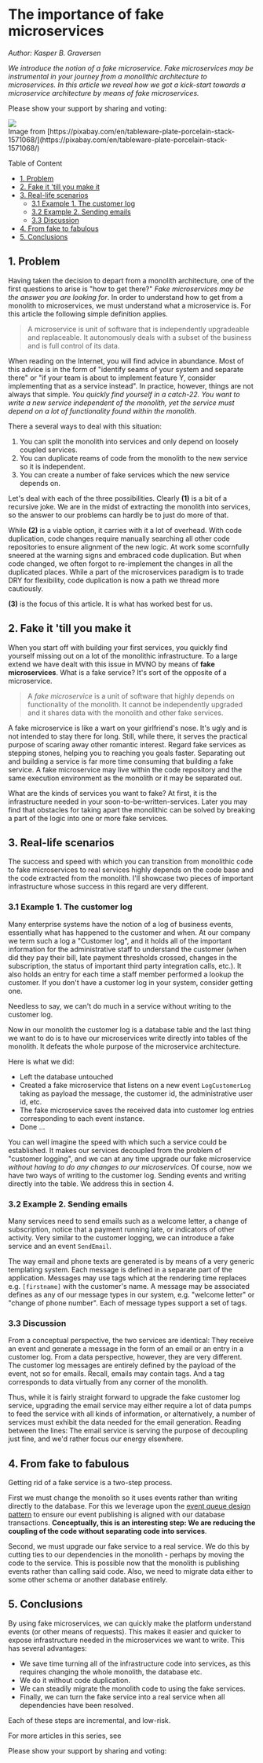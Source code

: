 ﻿# The importance of fake microservices
*Author: Kasper B. Graversen*
<ArticleHeaderUrls/><Categories Tags="Micro_Service, Monolith, Refactoring, Architecture, Refactor_to_Micro_Services">
</Categories>

*We introduce the notion of a fake microservice. Fake microservices may be instrumental in your journey from a monolithic architecture to microservices. In this article we  reveal how we got a kick-start towards a microservice architecture by means of fake microservices.*



Please show your support by sharing and voting:
<SocialShareButtons>
</SocialShareButtons>


<img src="img/https_pixabay_com_tableware-1571068_640.jpg">
<br>Image from [https://pixabay.com/en/tableware-plate-porcelain-stack-1571068/](https://pixabay.com/en/tableware-plate-porcelain-stack-1571068/)


Table of Content

   * [1. Problem](#problem)
   * [2. Fake it 'till you make it](#fake-it-till-you-make-it)
   * [3. Real-life scenarios](#real-life-scenarios)
     * [3.1 Example 1. The customer log](#example-1-the-customer-log)
     * [3.2 Example 2. Sending emails](#example-2-sending-emails)
     * [3.3 Discussion](#discussion)
   * [4. From fake to fabulous](#from-fake-to-fabulous)
   * [5. Conclusions](#conclusions)


   

## 1. Problem

Having taken the decision to depart from a monolith architecture, one of the first questions to arise is "how to get there?" *Fake microservices may be the answer you are looking for*. In order to understand how to get from a monolith to microservices, we must understand what a microservice is. For this article the following simple definition applies.

> A microservice is unit of software that is independently upgradeable and replaceable.
> It autonomously deals with a subset of the business and is full control of its data. 

When reading on the Internet, you will find advice in abundance. Most of this advice is in the form of "identify seams of your system and separate there" or "if your team is about to implement feature Y, consider implementing that as a service instead". In practice, however, things are not always that simple. *You quickly find yourself in a catch-22. You want to write a new service independent of the monolith, yet the service must depend on a lot of functionality found within the monolith.*

There a several ways to deal with this situation:

  1. You can split the monolith into services and only depend on loosely coupled services.
  2. You can duplicate reams of code from the monolith to the new service so it is independent.
  3. You can create a number of fake services which the new service depends on.

Let's deal with each of the three possibilities. Clearly **(1)** is a bit of a recursive joke. We are in the midst of extracting the monolith into services, so the answer to our problems can hardly be to just do more of that. 

While **(2)** is a viable option, it carries with it a lot of overhead. With code duplication, code changes require manually searching all other code repositories to ensure alignment of the new logic. At work some scornfully sneered at the warning signs and embraced code duplication. But when code changed, we often forgot to re-implement the changes in all the duplicated places. While a part of the microservices paradigm is to trade DRY for flexibility, code duplication is now a path we thread more cautiously. 

**(3)** is the focus of this article. It is what has worked best for us.



## 2. Fake it 'till you make it

When you start off with building your first services, you quickly find yourself missing out on a lot of the monolithic infrastructure. To a large extend we have dealt with this issue in MVNO by means of **fake microservices**. What is a fake service? It's sort of the opposite of a microservice. 

> A *fake microservice* is a unit of software that highly depends on functionality of the monolith. 
> It cannot be independently upgraded and it shares data with the monolith and other fake services.

A fake microservice is like a wart on your girlfriend's nose. It's ugly and is not intended to stay there for long. Still, while there, it serves the practical purpose of scaring away other romantic interest. Regard fake services as stepping stones, helping you to reaching you goals faster. Separating out and building a service is far more time consuming that building a fake service.  A fake microservice may live within the code repository and the same execution environment as the monolith or it may be separated out. 

What are the kinds of services you want to fake? At first, it is the infrastructure needed in your soon-to-be-written-services. Later you may find that obstacles for taking apart the monolithic can be solved by breaking a part of the logic into one or more fake services. 


  
## 3. Real-life scenarios

The success and speed with which you can transition from monolithic code to fake microservices to real services highly depends on the code base and the code extracted from the monolith. I'll showcase two pieces of important infrastructure whose success in this regard are very different.


### 3.1 Example 1. The customer log
Many enterprise systems have the notion of a log of business events, essentially what has happened to the customer and when. At our company we term such a log a "Customer log", and it holds all of the important information for the administrative staff to understand the customer (when did they pay their bill, late payment thresholds crossed, changes in the subscription, the status of important third party integration calls, etc.). It also holds an entry for each time a staff member performed a lookup the customer. If you don't have a customer log in your system, consider getting one. 

Needless to say, we can't do much in a service without writing to the customer log. 

Now in our monolith the customer log is a database table and the last thing we want to do is to have our microservices write directly into tables of the monolith. It defeats the whole purpose of the microservice architecture. 

Here is what we did:

  * Left the database untouched
  * Created a fake microservice that listens on a new event `LogCustomerLog` taking as payload the message, the customer id, the administrative user id, etc.
  * The fake microservice saves the received data into customer log entries corresponding to each event instance.
  * Done ...

You can well imagine the speed with which such a service could be established. It makes our services decoupled from the problem of "customer logging", and we can at any time upgrade our fake microservice *without having to do any changes to our microservices*. Of course, now we have two ways of writing to the customer log. Sending events and writing directly into the table. We address this in section 4.


### 3.2 Example 2. Sending emails

Many services need to send emails such as a welcome letter, a change of subscription, notice that a payment running late, or indicators of other activity. Very similar to the customer logging, we can introduce a fake service and an event `SendEmail`. 

The way email and phone texts are generated is by means of a very generic templating system. Each message is defined in a separate part of the application. Messages may use tags which at the rendering time replaces e.g. `[firstname]` with the customer's name. A message may be associated defines as any of our message types in our system, e.g. "welcome letter" or "change of phone number". Each of message types support a set of tags.


### 3.3 Discussion

From a conceptual perspective, the two services are identical: They receive an event and generate a message in the form of an email or an entry in a customer log. From a data perspective, however, they are very different. The customer log messages are entirely defined by the payload of the event, not so for emails. Recall, emails may contain tags. And a tag corresponds to data virtually from any corner of the monolith. 

Thus, while it is fairly straight forward to upgrade the fake customer log service, upgrading the email service may either require a lot of data pumps to feed the service with all kinds of information, or alternatively, a number of services must exhibit the data needed for the email generation. Reading between the lines: The email service is serving the purpose of decoupling just fine, and we'd rather focus our energy elsewhere.



## 4. From fake to fabulous

Getting rid of a fake service is a two-step process. 

First we must change the monolith so it uses events rather than writing directly to the database. For this we leverage upon the [event queue design pattern](RefactoringToMicroServicesTheEventQueue.html) to ensure our event publishing is aligned with our database transactions. **Conceptually, this is an interesting step: We are reducing the coupling of the code without separating code into services**. 

Second, we must upgrade our fake service to a real service. We do this by cutting ties to our dependencies in the monolith - perhaps by moving the code to the service. This is possible now that the monolith is publishing events rather than calling said code. Also, we need to migrate data either to some other schema or another database entirely.

    
  
## 5. Conclusions

By using fake microservices, we can quickly make the platform understand events (or other means of requests). This makes it easier and quicker to expose infrastructure needed in the microservices we want to write. This has several advantages:

  * We save time turning all of the infrastructure code into services, as this requires changing the whole monolith, the database etc.
  * We do it without code duplication.
  * We can steadily migrate the monolith code to using the fake services.
  * Finally, we can turn the fake service into a real service when all dependencies have been resolved.

Each of these steps are incremental, and low-risk.
 



For more articles in this series, see <Categories Tags="Refactor_to_Micro_Services">
</Categories>

Please show your support by sharing and voting: <SocialShareButtons>

</SocialShareButtons>


<br><br>
<CommentText>
</CommentText>

<br><br>
